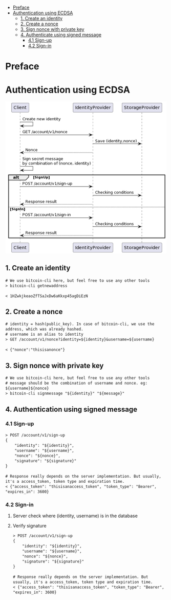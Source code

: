 - [Preface](#preface)
- [Authentication using ECDSA](#authentication-using-ecdsa)
    - [1. Create an identity](#1-create-an-identity)
    - [2. Create a nonce](#2-create-a-nonce)
    - [3. Sign nonce with private key](#3-sign-nonce-with-private-key)
    - [4. Authenticate using signed message](#4-authentication-using-signed-message)
        - [4.1 Sign-up](#41-sign-up)
        - [4.2 Sign-in](#42-sign-in)

# Preface

# Authentication using ECDSA

![Sequence Diagram](ECDSA_authentication.png)

## 1. Create an identity

    # We use bitcoin-cli here, but feel free to use any other tools
    > bitcoin-cli getnewaddress
    
    < 1HZwkjkeaoZfTSaJxDw6aKkxp45agDiEzN

## 2. Create a nonce

    # identity = hash(public_key). In case of bitcoin-cli, we use the address, which was already hashed.
    # username is an alias to identity
    > GET /account/v1/nonce?identity=${identity}&username=${username}

    < {"nonce":"thisisanonce"}

## 3. Sign nonce with private key

    # We use bitcoin-cli here, but feel free to use any other tools
    # message should be the combination of username and nonce. eg: ${username}${nonce}
    > bitcoin-cli signmessage "${identity}" "${message}"

## 4. Authentication using signed message

### 4.1 Sign-up

    > POST /account/v1/sign-up
    {
        "identity": "${identity}",
        "username": "${username}",
        "nonce": "${nonce}",
        "signature": "${signature}"
    }

    # Response really depends on the server implementation. But usually, it's a access_token, token type and expiration time.
    < {"access_token": "thisisanaccess_token", "token_type": "Bearer", "expires_in": 3600}

### 4.2 Sign-in

1. Server check where (identity, username) is in the database
2. Verify signature

   ```
   > POST /account/v1/sign-up
   {
       "identity": "${identity}",
       "username": "${username}",
       "nonce": "${nonce}",
       "signature": "${signature}"
   }

   # Response really depends on the server implementation. But usually, it's a access_token, token type and expiration time.
   < {"access_token": "thisisanaccess_token", "token_type": "Bearer", "expires_in": 3600}
   ```   

